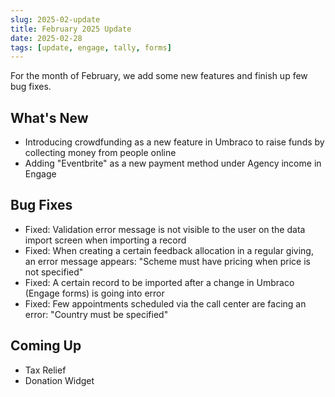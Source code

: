 ```yaml
---
slug: 2025-02-update
title: February 2025 Update
date: 2025-02-28
tags: [update, engage, tally, forms]
---
```


For the month of February, we add some new features and finish up few bug fixes.

<!--truncate-->

## What's New

- Introducing crowdfunding as a new feature in Umbraco to raise funds by collecting money from people online
- Adding "Eventbrite" as a new payment method under Agency income in Engage

## Bug Fixes

- Fixed: Validation error message is not visible to the user on the data import screen when importing a record
- Fixed: When creating a certain feedback allocation in a regular giving, an error message appears: "Scheme must have pricing when price is not specified" 
- Fixed: A certain record to be imported after a change in Umbraco (Engage forms) is going into error 
- Fixed: Few appointments scheduled via the call center are facing an error: "Country must be specified"

## Coming Up

- Tax Relief
- Donation Widget